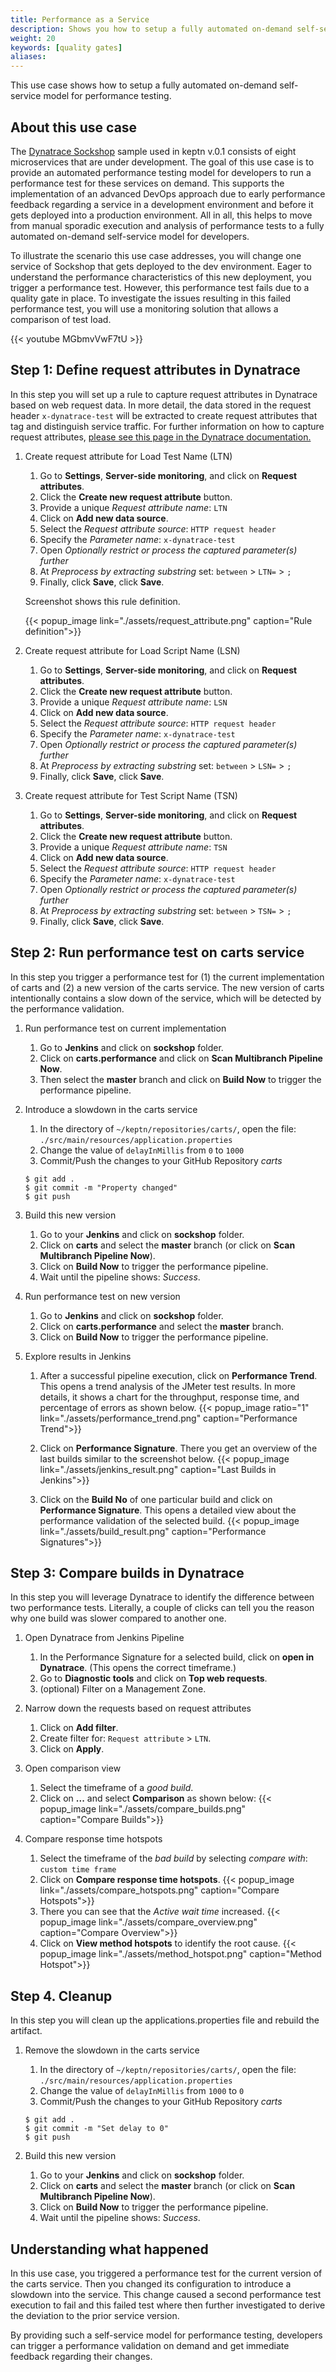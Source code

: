 ```yaml
---
title: Performance as a Service
description: Shows you how to setup a fully automated on-demand self-service model for performance testing.
weight: 20
keywords: [quality gates]
aliases:
---
```


This use case shows how to setup a fully automated on-demand self-service model for performance testing.

## About this use case

The [Dynatrace Sockshop](https://github.com/dynatrace-sockshop) sample used in keptn v.0.1 consists of eight microservices that are under development. The goal of this use case is to provide an automated performance testing model for developers to run a performance test for these services on demand. This supports the implementation of an advanced DevOps approach due to early performance feedback regarding a service in a development environment and before it gets deployed into a production environment. All in all, this helps to move from manual sporadic execution and analysis of performance tests to a fully automated on-demand self-service model for developers.

To illustrate the scenario this use case addresses, you will change one service of Sockshop that gets deployed to the dev environment. Eager to understand the performance characteristics of this new deployment, you trigger a performance test. However, this performance test fails due to a quality gate in place. To investigate the issues resulting in this failed performance test, you will use a monitoring solution that allows a comparison of test load.


{{< youtube MGbmvVwF7tU >}}

## Step 1: Define request attributes in Dynatrace

In this step you will set up a rule to capture request attributes in Dynatrace based on web request data. In more detail, the data stored in the request header `x-dynatrace-test` will be extracted to create request attributes that tag and distinguish service traffic. For further information on how to capture request attributes, [please see this page in the Dynatrace documentation.](https://www.dynatrace.com/support/help/monitor/transactions-and-services/request-attributes/how-do-i-capture-request-attributes-based-on-web-request-data/)

1. Create request attribute for Load Test Name (LTN)
    1. Go to **Settings**, **Server-side monitoring**, and click on **Request attributes**.
    1. Click the **Create new request attribute** button.
    1. Provide a unique *Request attribute name*: `LTN`
    1. Click on **Add new data source**.
    1. Select the *Request attribute source*: `HTTP request header`
    1. Specify the *Parameter name*: `x-dynatrace-test`
    1. Open *Optionally restrict or process the captured parameter(s) further*
    1. At *Preprocess by extracting substring* set: `between` > `LTN=` > `;`
    1. Finally, click **Save**, click **Save**.

    Screenshot shows this rule definition.

    {{< popup_image
    link="./assets/request_attribute.png"
    caption="Rule definition">}}

2. Create request attribute for Load Script Name (LSN)
    1. Go to **Settings**, **Server-side monitoring**, and click on **Request attributes**.
    2. Click the **Create new request attribute** button.
    3. Provide a unique *Request attribute name*: `LSN`
    4. Click on **Add new data source**.
    5. Select the *Request attribute source*: `HTTP request header`
    6. Specify the *Parameter name*: `x-dynatrace-test`
    7. Open *Optionally restrict or process the captured parameter(s) further*
    8. At *Preprocess by extracting substring* set: `between` > `LSN=` > `;`
    9. Finally, click **Save**, click **Save**.

3.  Create request attribute for Test Script Name (TSN)
    1. Go to **Settings**, **Server-side monitoring**, and click on **Request attributes**.
    2. Click the **Create new request attribute** button.
    3. Provide a unique *Request attribute name*: `TSN`
    4. Click on **Add new data source**.
    5. Select the *Request attribute source*: `HTTP request header`
    6. Specify the *Parameter name*: `x-dynatrace-test`
    7. Open *Optionally restrict or process the captured parameter(s) further*
    8. At *Preprocess by extracting substring* set: `between` > `TSN=` > `;`
    9. Finally, click **Save**, click **Save**.

## Step 2: Run performance test on carts service

In this step you trigger a performance test for (1) the current implementation of carts and (2) a new version of the carts service. The new version of carts intentionally contains a slow down of the service, which will be detected by the performance validation.

1. Run performance test on current implementation
    1. Go to  **Jenkins** and click on **sockshop** folder.
    1. Click on **carts.performance** and click on **Scan Multibranch Pipeline Now**.
    1. Then select the **master** branch and click on **Build Now** to trigger the performance pipeline.

1. Introduce a slowdown in the carts service
    1. In the directory of `~/keptn/repositories/carts/`, open the file: `./src/main/resources/application.properties`
    1. Change the value of `delayInMillis` from `0` to `1000`
    1. Commit/Push the changes to your GitHub Repository *carts*

    ```console
    $ git add .
    $ git commit -m "Property changed"
    $ git push
    ```

1. Build this new version
    1. Go to your **Jenkins** and click on **sockshop** folder.
    1. Click on **carts** and select the **master** branch (or click on **Scan Multibranch Pipeline Now**).
    1. Click on **Build Now** to trigger the performance pipeline.
    1. Wait until the pipeline shows: *Success*.

1. Run performance test on new version
    1. Go to **Jenkins** and click on **sockshop** folder.
    1. Click on **carts.performance** and select the **master** branch.
    1. Click on **Build Now** to trigger the performance pipeline.

1. Explore results in Jenkins
    1. After a successful pipeline execution, click on **Performance Trend**.
    This opens a trend analysis of the JMeter test results. In more details, it shows a chart for the throughput, response time, and percentage of errors as shown below.
    {{< popup_image ratio="1"
    link="./assets/performance_trend.png"
    caption="Performance Trend">}}

    1. Click on **Performance Signature**.
    There you get an overview of the last builds similar to the screenshot below.
    {{< popup_image
    link="./assets/jenkins_result.png"
    caption="Last Builds in Jenkins">}}

    1. Click on the **Build No** of one particular build and click on **Performance Signature**.
    This opens a detailed view about the performance validation of the selected build.
    {{< popup_image
    link="./assets/build_result.png"
    caption="Performance Signatures">}}

## Step 3: Compare builds in Dynatrace

In this step you will leverage Dynatrace to identify the difference between two performance tests. Literally, a couple of clicks can tell you the reason why one build was slower compared to another one.

1. Open Dynatrace from Jenkins Pipeline
    1. In the Performance Signature for a selected build, click on **open in Dynatrace**. (This opens the correct timeframe.)
    2. Go to **Diagnostic tools** and click on **Top web requests**.
    3. (optional) Filter on a Management Zone.

2. Narrow down the requests based on request attributes
    1. Click on **Add filter**.
    2. Create filter for: `Request attribute` > `LTN`.
    3. Click on **Apply**.

3. Open comparison view
    1. Select the timeframe of a *good build*.
    2. Click on **...** and select **Comparison** as shown below:
    {{< popup_image
    link="./assets/compare_builds.png"
    caption="Compare Builds">}}

4. Compare response time hotspots
    1. Select the timeframe of the *bad build* by selecting *compare with*: `custom time frame`
    2. Click on **Compare response time hotspots**.
    {{< popup_image
    link="./assets/compare_hotspots.png"
    caption="Compare Hotspots">}}
    1. There you can see that the *Active wait time* increased.
    {{< popup_image
    link="./assets/compare_overview.png"
    caption="Compare Overview">}}
    1. Click on **View method hotspots** to identify the root cause.
    {{< popup_image
    link="./assets/method_hotspot.png"
    caption="Method Hotspot">}}

## Step 4. Cleanup

In this step you will clean up the applications.properties file and rebuild the artifact.

1. Remove the slowdown in the carts service
    1. In the directory of `~/keptn/repositories/carts/`, open the file: `./src/main/resources/application.properties`
    2. Change the value of `delayInMillis` from `1000` to `0`
    3. Commit/Push the changes to your GitHub Repository *carts*

    ```console
    $ git add .
    $ git commit -m "Set delay to 0"
    $ git push
    ```

2. Build this new version
    1. Go to your **Jenkins** and click on **sockshop** folder.
    2. Click on **carts** and select the **master** branch (or click on **Scan Multibranch Pipeline Now**).
    3. Click on **Build Now** to trigger the performance pipeline.
    4. Wait until the pipeline shows: *Success*.

## Understanding what happened

In this use case, you triggered a performance test for the current version of the carts service. Then you changed its configuration to introduce a slowdown into the service. This change caused a second performance test execution to fail and this failed test where then further investigated to derive the deviation to the prior service version.

By providing such a self-service model for performance testing, developers can trigger a performance validation on demand and get immediate feedback regarding their changes.
